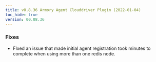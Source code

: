 ```yaml
---
title: v0.8.36 Armory Agent Clouddriver Plugin (2022-01-04)
toc_hide: true
version: 00.08.36
---
```


### Fixes

* FIxed an issue that made initial agent registration took minutes to complete when using more than one redis node.
